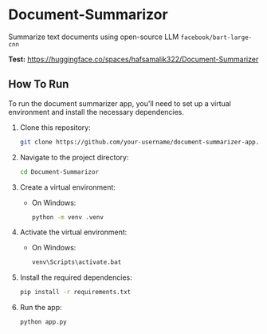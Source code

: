 # Document-Summarizor

Summarize text documents using open-source LLM `facebook/bart-large-cnn`

**Test:** https://huggingface.co/spaces/hafsamalik322/Document-Summarizer

## How To Run

To run the document summarizer app, you'll need to set up a virtual environment and install the necessary dependencies.

1. Clone this repository:

    ```bash
    git clone https://github.com/your-username/document-summarizer-app.git
    ```

2. Navigate to the project directory:

    ```bash
    cd Document-Summarizor
    ```

3. Create a virtual environment:

    - On Windows:
      
      ```bash
      python -m venv .venv
      ```

5. Activate the virtual environment:

    - On Windows:

        ```bash
        venv\Scripts\activate.bat
        ```

6. Install the required dependencies:

    ```bash
    pip install -r requirements.txt
    ```

7. Run the app:

    ```bash
    python app.py
    ```
